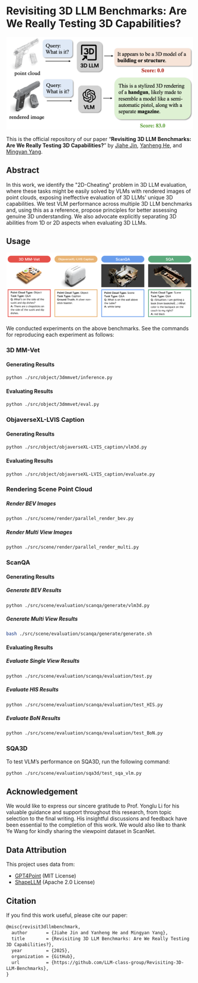 # Revisiting 3D LLM Benchmarks: Are We Really Testing 3D Capabilities?

<p align="center"><img width="540" src="assets/2d cheating.png"></p>

This is the official repository of our paper “**Revisiting 3D LLM Benchmarks: Are We Really Testing 3D Capabilities?**” by [Jiahe Jin](https://github.com/zizi0123), [Yanheng He](https://github.com/henryhe0123), and [Mingyan Yang](https://github.com/fircube).

## Abstract
In this work, we identify the "2D-Cheating" problem in 3D LLM evaluation, where these tasks might be easily solved by VLMs with rendered images of point clouds, exposing ineffective evaluation of 3D LLMs' unique 3D capabilities. We test VLM performance across multiple 3D LLM benchmarks and, using this as a reference, propose principles for better assessing genuine 3D understanding. We also advocate explicitly separating 3D abilities from 1D or 2D aspects when evaluating 3D LLMs.

## Usage

<p align="center"><img width="540" src="assets/benchmark overview.png"></p>

We conducted experiments on the above benchmarks. See the commands for reproducing each experiment as follows:

### 3D MM-Vet

#### **Generating Results**

```bash
python ./src/object/3dmmvet/inference.py
```

#### **Evaluating Results**

```bash
python ./src/object/3dmmvet/eval.py
```

### ObjaverseXL-LVIS Caption

#### **Generating Results**

```bash
python ./src/object/objaverseXL-LVIS_caption/vlm3d.py
```

#### **Evaluating Results**

```bash
python ./src/object/objaverseXL-LVIS_caption/evaluate.py
```

### **Rendering Scene Point Cloud**

##### Render BEV Images
```bash
python ./src/scene/render/parallel_render_bev.py
```

##### Render Multi View Images
```bash
python ./src/scene/render/parallel_render_multi.py
```

### ScanQA


#### **Generating Results**

##### Generate BEV Results

```bash
python ./src/scene/evaluation/scanqa/generate/vlm3d.py
```

##### Generate Multi View Results

```bash
bash ./src/scene/evaluation/scanqa/generate/generate.sh
```

#### **Evaluating Results**

##### Evaluate Single View Results
```bash
python ./src/scene/evaluation/scanqa/evaluation/test.py
```

##### Evaluate HIS Results 
```bash
python ./src/scene/evaluation/scanqa/evaluation/test_HIS.py
```

##### Evaluate BoN Results
```bash
python ./src/scene/evaluation/scanqa/evaluation/test_BoN.py
```

### SQA3D

To test VLM’s performance on SQA3D, run the following command:

```bash
python ./src/scene/evaluation/sqa3d/test_sqa_vlm.py
```

## Acknowledgement
We would like to express our sincere gratitude to Prof. Yonglu Li for his valuable guidance and support throughout this research, from topic selection to the final writing. His insightful discussions and feedback have been essential to the completion of this work. We would also like to thank Ye Wang for kindly sharing the viewpoint dataset in ScanNet.

## Data Attribution
This project uses data from:
- [GPT4Point](https://github.com/Pointcept/GPT4Point) (MIT License)
- [ShapeLLM](https://github.com/qizekun/ShapeLLM) (Apache 2.0 License)

## Citation
If you find this work useful, please cite our paper:

```
@misc{revisit3dllmbenchmark,
  author       = {Jiahe Jin and Yanheng He and Mingyan Yang},
  title        = {Revisiting 3D LLM Benchmarks: Are We Really Testing 3D Capabilities?},
  year         = {2025},
  organization = {GitHub},
  url          = {https://github.com/LLM-class-group/Revisiting-3D-LLM-Benchmarks},
}
```


